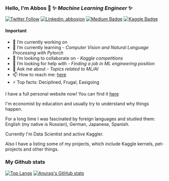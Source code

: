 ### Hello, I'm Abbos 👋 ✨ _Machine Learning Engineer_ ✨ 

[![Twitter Follow](https://img.shields.io/twitter/follow/andlukyane?label=Follow)](https://twitter.com/Boss92777423)
[![Linkedin: abbosjon](https://img.shields.io/badge/-Abbosjon%20Madiev-blue?style=flat-square&logo=Linkedin&logoColor=white&link=https://www.linkedin.com/in/abbosjon-madiev-787173196/)](https://www.linkedin.com/in/abbosjon-madiev-787173196/)
[![Medium Badge](https://img.shields.io/badge/-Abboss-000000?style=flat&labelColor=000000&logo=Medium&link=https://medium.com/@madiev.abboss)](https://medium.com/@madiev.abboss)
[![Kaggle Badge](https://img.shields.io/badge/-AIBoss-teal?style=flat&logo=kaggle&logoColor=deepblue&link=https://www.kaggle.com/abbosjon)](https://www.kaggle.com/abbosjon)

<!-- [![Habr Badge](https://img.shields.io/badge/-artgor-47CCCC?style=flat&logo=habr&logoColor=white&link=https://habr.com/ru/users/artgor/)](https://habr.com/ru/users/artgor/) -->
<!-- [![Ods.ai Badge](https://img.shields.io/badge/-artgor-white?style=flat&logo=odsai&logoColor=crimson&link=hhttps://ods.ai/users/b5a93767c637)](https://ods.ai/users/b5a93767c637) -->

#### Important

- 🔭 I’m currently working on 
- 🌱 I’m currently learning - _Computer Vision and Natural Language Processing with Pytorch_ 
- 👯 I’m looking to collaborate on - _Kaggle competitions_ 
- 🤔 I’m looking for help with - _Finding a job in ML engineering position_ 
- 💬 Ask me about - _Topics related to ML/AI_ 
- 📫 How to reach me: [here](https://andlukyane.com/)
- ⚡ Top facts: Deciplined, Frugal, Easigoing

I have a full personal website now! You can find it [here](https://algoaiboss.github.io/myportfolio/)

I'm economist by education and usually try to understand why things happen.

For a long time I was fascinated by foreign languages and studied them: English (my native is Russian), German, Japanese, Spanish.

Currently I'm Data Scientist and active Kaggler.

<!-- ![kaggle](https://i.imgur.com/1IrSJkh.png) -->

Also I have a listing some of my projects, which include Kaggle kernels, pet-projects and other things.





### My Github stats
[![Top Langs](https://github-readme-stats.vercel.app/api/top-langs/?username=AlgoAIBoss&layout=compact)](https://github.com/anuraghazra/github-readme-stats)
[![Anurag's GitHub stats](https://github-readme-stats.vercel.app/api?username=AlgoAIBoss)](https://github.com/anuraghazra/github-readme-stats)





